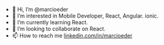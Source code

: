 - 👋 Hi, I’m @marcioeder
- 👀 I’m interested in Mobile Developer, React, Angular. ionic.
- 🌱 I’m currently learning React.
- 💞️ I’m looking to collaborate on React.
- 📫 How to reach me <a href="https://www.linkedin.com/in/marcioeder/">linkedin.com/in/marcioeder</a>

